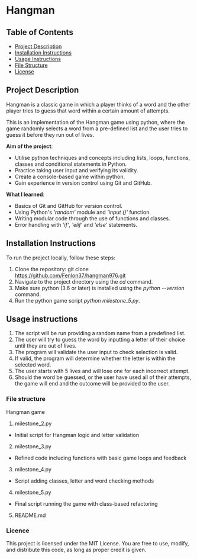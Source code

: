# Hangman
## Table of Contents
- [Project Description](#project-description)
- [Installation Instructions](#installation-instructions)
- [Usage Instructions](#usage-instructions)
- [File Structure](#file-structure)
- [License](#license)

## Project Description
Hangman is a classic game in which a player thinks of a word and the other player tries to guess that word within a certain amount of attempts.

This is an implementation of the Hangman game using python, where the game randomly selects a word from a pre-defined list and the user tries to guess it before they run out of lives. 


**Aim of the project**:
- Utilise python techniques and concepts including lists, loops, functions, classes and conditional statements in Python.
- Practice taking user input and verifying its validity.
- Create a console-based game within python.
- Gain experience in version control using Git and GitHub.

**What I learned**:
- Basics of Git and GitHub for version control.
- Using Python's *'random'* module and *'input ()'* function.
- Writing modular code through the use of functions and classes.
- Error handling with *'if'*, *'elif'* and *'else'* statements.
  
## Installation Instructions
To run the project locally, follow these steps:
1. Clone the repository: git clone https://github.com/Fenlon37/hangman976.git
2. Navigate to the project directory using the *cd* command.
3. Make sure python (3.6 or later) is installed using the *python --version* command.
4. Run the python game script *python milestone_5.py*.

## Usage instructions
1. The script will be run providing a random name from a predefined list.
2. The user will try to guess the word by inputting a letter of their choice until they are out of lives.
3. The program will validate the user input to check selection is valid.
4. If valid, the program will determine whether the letter is within the selected word.
5. The user starts with 5 lives and will lose one for each incorrect attempt.
6. Should the word be guessed, or the user have used all of their attempts, the game will end and the outcome will be provided to the user.

### File structure
Hangman game                         
1. milestone_2.py                       
- Initial script for Hangman logic and letter validation
2. milestone_3.py                        
- Refined code including functions with basic game loops and feedback
3. milestone_4.py                      
- Script adding classes, letter and word checking methods
4. milestone_5.py                   
- Final script running the game with class-based refactoring
5.  README.md  
### Licence
This project is licensed under the MIT License. You are free to use, modify, and distribute this code, as long as proper credit is given.
